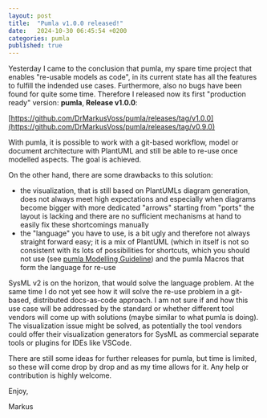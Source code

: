 ```yaml
---
layout: post
title:  "Pumla v1.0.0 released!"
date:   2024-10-30 06:45:54 +0200
categories: pumla
published: true
---
```


Yesterday I came to the conclusion that pumla, my spare time project that enables "re-usable models as code", in its current state has all the features to fulfill
the indended use cases. Furthermore, also no bugs have been found for quite some time. Therefore I released now its
first "production ready" version:  **pumla**, **Release v1.0.0**:

[https://github.com/DrMarkusVoss/pumla/releases/tag/v1.0.0](https://github.com/DrMarkusVoss/pumla/releases/tag/v0.9.0)

With pumla, it is possible to work with a git-based workflow, model or document architecture with PlantUML and still be
able to re-use once modelled aspects. The goal is achieved.

On the other hand, there are some drawbacks to this solution:
- the visualization, that is still based on PlantUMLs diagram generation, does not always meet high expectations
and especially when diagrams become bigger with more dedicated "arrows" starting from "ports" the layout is lacking and
there are no sufficient mechanisms at hand to easily fix these shortcomings manually
- the "language" you have to use, is a bit ugly and therefore not always straight forward easy;
 it is a mix of PlantUML (which in itself is not so consistent with its lots of possibilities for shortcuts, which
you should not use (see [pumla Modelling Guideline](https://github.com/DrMarkusVoss/pumla/blob/main/ModellingGuideline.md))
 and the pumla Macros that form the language for re-use

SysML v2 is on the horizon, that would solve the language problem. At the same time I do not yet see how it will solve
  the re-use problem in a git-based, distributed docs-as-code approach. I am not sure if and how this use case will
 be addressed by the standard or whether different tool vendors will come up with solutions (maybe similar to what pumla
is doing). The visualization issue might be solved, as potentially the tool vendors could offer their visualization generators
 for SysML as commercial separate tools or plugins for IDEs like VSCode.

There are still some ideas for further releases for pumla, but time is limited, so these will come drop by drop and as my time allows
for it. Any help or contribution is highly welcome.

Enjoy,

Markus
